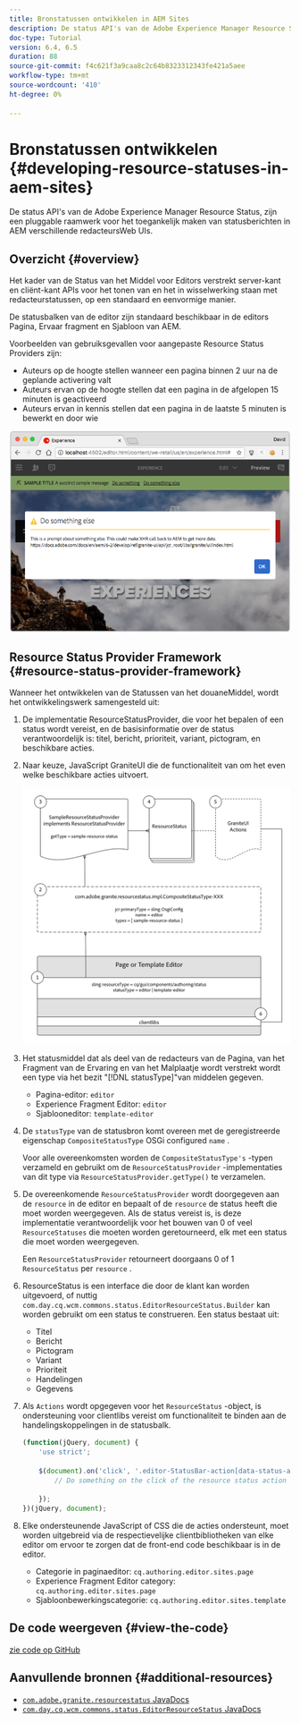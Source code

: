 ```yaml
---
title: Bronstatussen ontwikkelen in AEM Sites
description: De status API's van de Adobe Experience Manager Resource Status, zijn een pluggable raamwerk voor het toegankelijk maken van statusberichten in AEM verschillende redacteursWeb UIs.
doc-type: Tutorial
version: 6.4, 6.5
duration: 88
source-git-commit: f4c621f3a9caa8c2c64b8323312343fe421a5aee
workflow-type: tm+mt
source-wordcount: '410'
ht-degree: 0%

---
```



# Bronstatussen ontwikkelen {#developing-resource-statuses-in-aem-sites}

De status API&#39;s van de Adobe Experience Manager Resource Status, zijn een pluggable raamwerk voor het toegankelijk maken van statusberichten in AEM verschillende redacteursWeb UIs.

## Overzicht {#overview}

Het kader van de Status van het Middel voor Editors verstrekt server-kant en cliënt-kant APIs voor het tonen van en het in wisselwerking staan met redacteurstatussen, op een standaard en eenvormige manier.

De statusbalken van de editor zijn standaard beschikbaar in de editors Pagina, Ervaar fragment en Sjabloon van AEM.

Voorbeelden van gebruiksgevallen voor aangepaste Resource Status Providers zijn:

* Auteurs op de hoogte stellen wanneer een pagina binnen 2 uur na de geplande activering valt
* Auteurs ervan op de hoogte stellen dat een pagina in de afgelopen 15 minuten is geactiveerd
* Auteurs ervan in kennis stellen dat een pagina in de laatste 5 minuten is bewerkt en door wie

![ overzicht van de het middelstatus van AEM redacteur ](assets/sample-editor-resource-status-screenshot.png)

## Resource Status Provider Framework {#resource-status-provider-framework}

Wanneer het ontwikkelen van de Statussen van het douaneMiddel, wordt het ontwikkelingswerk samengesteld uit:

1. De implementatie ResourceStatusProvider, die voor het bepalen of een status wordt vereist, en de basisinformatie over de status verantwoordelijk is: titel, bericht, prioriteit, variant, pictogram, en beschikbare acties.
2. Naar keuze, JavaScript GraniteUI die de functionaliteit van om het even welke beschikbare acties uitvoert.

   ![ architectuur van de middelstatus ](assets/sample-editor-resource-status-application-architecture.png)

3. Het statusmiddel dat als deel van de redacteurs van de Pagina, van het Fragment van de Ervaring en van het Malplaatje wordt verstrekt wordt een type via het bezit &quot;[!DNL statusType]&quot;van middelen gegeven.

   * Pagina-editor: `editor`
   * Experience Fragment Editor: `editor`
   * Sjablooneditor: `template-editor`

4. De `statusType` van de statusbron komt overeen met de geregistreerde eigenschap `CompositeStatusType` OSGi configured `name` .

   Voor alle overeenkomsten worden de `CompositeStatusType's` -typen verzameld en gebruikt om de `ResourceStatusProvider` -implementaties van dit type via `ResourceStatusProvider.getType()` te verzamelen.

5. De overeenkomende `ResourceStatusProvider` wordt doorgegeven aan de `resource` in de editor en bepaalt of de `resource` de status heeft die moet worden weergegeven. Als de status vereist is, is deze implementatie verantwoordelijk voor het bouwen van 0 of veel `ResourceStatuses` die moeten worden geretourneerd, elk met een status die moet worden weergegeven.

   Een `ResourceStatusProvider` retourneert doorgaans 0 of 1 `ResourceStatus` per `resource` .

6. ResourceStatus is een interface die door de klant kan worden uitgevoerd, of nuttig `com.day.cq.wcm.commons.status.EditorResourceStatus.Builder` kan worden gebruikt om een status te construeren. Een status bestaat uit:

   * Titel
   * Bericht
   * Pictogram
   * Variant
   * Prioriteit
   * Handelingen
   * Gegevens

7. Als `Actions` wordt opgegeven voor het `ResourceStatus` -object, is ondersteuning voor clientlibs vereist om functionaliteit te binden aan de handelingskoppelingen in de statusbalk.

   ```js
   (function(jQuery, document) {
       'use strict';
   
       $(document).on('click', '.editor-StatusBar-action[data-status-action-id="do-something"]', function () {
           // Do something on the click of the resource status action
   
       });
   })(jQuery, document);
   ```

8. Elke ondersteunende JavaScript of CSS die de acties ondersteunt, moet worden uitgebreid via de respectievelijke clientbibliotheken van elke editor om ervoor te zorgen dat de front-end code beschikbaar is in de editor.

   * Categorie in paginaeditor: `cq.authoring.editor.sites.page`
   * Experience Fragment Editor category: `cq.authoring.editor.sites.page`
   * Sjabloonbewerkingscategorie: `cq.authoring.editor.sites.template`

## De code weergeven {#view-the-code}

[ zie code op GitHub ](https://github.com/Adobe-Consulting-Services/acs-aem-samples/tree/master/bundle/src/main/java/com/adobe/acs/samples/resourcestatus/impl/SampleEditorResourceStatusProvider.java)

## Aanvullende bronnen {#additional-resources}

* [`com.adobe.granite.resourcestatus` JavaDocs ](https://helpx.adobe.com/experience-manager/6-5/sites/developing/using/reference-materials/javadoc/com/adobe/granite/resourcestatus/package-summary.html)
* [`com.day.cq.wcm.commons.status.EditorResourceStatus` JavaDocs ](https://helpx.adobe.com/experience-manager/6-5/sites/developing/using/reference-materials/javadoc/com/day/cq/wcm/commons/status/EditorResourceStatus.html)

